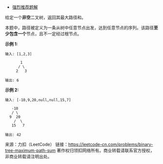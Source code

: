 * [强烈推荐题解](https://leetcode-cn.com/problems/binary-tree-maximum-path-sum/solution/er-cha-shu-zhong-de-zui-da-lu-jing-he-by-ikaruga/)

给定一个**非空**二叉树，返回其最大路径和。

本题中，路径被定义为一条从树中任意节点出发，达到任意节点的序列。该路径**至少包含一个**节点，且不一定经过根节点。

**示例 1:**
```
输入: [1,2,3]

       1
      / \
     2   3

输出: 6
```
**示例 2:**
```
输入: [-10,9,20,null,null,15,7]

   -10
   / \
  9  20
    /  \
   15   7

输出: 42
```
来源：力扣（LeetCode）
链接：https://leetcode-cn.com/problems/binary-tree-maximum-path-sum
著作权归领扣网络所有。商业转载请联系官方授权，非商业转载请注明出处。
